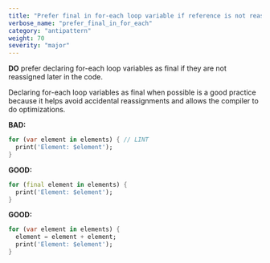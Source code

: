 ```yaml
---
title: "Prefer final in for-each loop variable if reference is not reassigned."
verbose_name: "prefer_final_in_for_each"
category: "antipattern"
weight: 70
severity: "major"
---
```

**DO** prefer declaring for-each loop variables as final if they are not
reassigned later in the code.

Declaring for-each loop variables as final when possible is a good practice
because it helps avoid accidental reassignments and allows the compiler to do
optimizations.

**BAD:**
```dart
for (var element in elements) { // LINT
  print('Element: $element');
}
```

**GOOD:**
```dart
for (final element in elements) {
  print('Element: $element');
}
```

**GOOD:**
```dart
for (var element in elements) {
  element = element + element;
  print('Element: $element');
}
```
